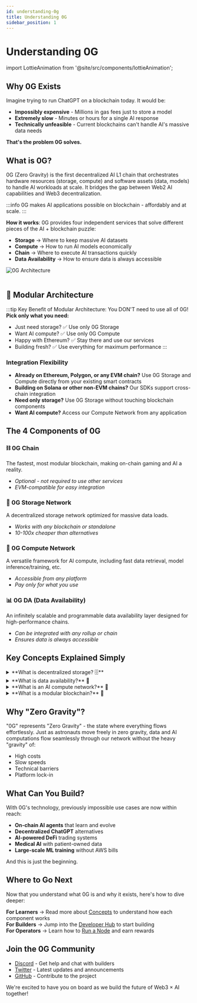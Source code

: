 ```yaml
---
id: understanding-0g
title: Understanding 0G
sidebar_position: 1
---
```


# Understanding 0G

import LottieAnimation from '@site/src/components/lottieAnimation';

## Why 0G Exists

Imagine trying to run ChatGPT on a blockchain today. It would be:
- **Impossibly expensive** - Millions in gas fees just to store a model
- **Extremely slow** - Minutes or hours for a single AI response
- **Technically unfeasible** - Current blockchains can't handle AI's massive data needs

**That's the problem 0G solves.**

## What is 0G?

0G (Zero Gravity) is the first decentralized AI L1 chain that orchestrates hardware resources (storage, compute) and software assets (data, models) to handle AI workloads at scale. It bridges the gap between Web2 AI capabilities and Web3 decentralization.

:::info 0G makes AI applications possible on blockchain - affordably and at scale.
:::

**How it works**: 0G provides four independent services that solve different pieces of the AI + blockchain puzzle:
- **Storage** → Where to keep massive AI datasets
- **Compute** → How to run AI models economically  
- **Chain** → Where to execute AI transactions quickly
- **Data Availability** → How to ensure data is always accessible



<div style={{textAlign: 'center'}}>
  <img src="/img/0g-architecture.png" alt="0G Architecture" style={{maxWidth: '100%'}} />
</div>
<br />

## 🎯 Modular Architecture

:::tip Key Benefit of Modular Architecture: You DON'T need to use all of 0G!
**Pick only what you need:**
- Just need storage? ✅ Use only 0G Storage  
- Want AI compute? ✅ Use only 0G Compute
- Happy with Ethereum? ✅ Stay there and use our services
- Building fresh? ✅ Use everything for maximum performance
:::


### Integration Flexibility
- **Already on Ethereum, Polygon, or any EVM chain?** Use 0G Storage and Compute directly from your existing smart contracts
- **Building on Solana or other non-EVM chains?** Our SDKs support cross-chain integration
- **Need only storage?** Use 0G Storage without touching blockchain components
- **Want AI compute?** Access our Compute Network from any application


## The 4 Components of 0G

### ⛓️ 0G Chain
The fastest, most modular blockchain, making on-chain gaming and AI a reality. 
- *Optional - not required to use other services*
- *EVM-compatible for easy integration*

### 💾 0G Storage Network
A decentralized storage network optimized for massive data loads. 
- *Works with any blockchain or standalone*
- *10-100x cheaper than alternatives*

### 🤖 0G Compute Network
A versatile framework for AI compute, including fast data retrieval, model inference/training, etc. 
- *Accessible from any platform*
- *Pay only for what you use*

### 📊 0G DA (Data Availability)
An infinitely scalable and programmable data availability layer designed for high-performance chains. 
- *Can be integrated with any rollup or chain*
- *Ensures data is always accessible*

## Key Concepts Explained Simply

<details>
<summary>**What is decentralized storage? 🗄️**</summary>

Instead of storing your files on one company's computer (like Google Drive), they're split and stored across hundreds of computers worldwide.

**Why it matters**: If Google's servers crash, you lose access. With decentralized storage, even if 50 computers fail, your data is still safe and accessible.
</details>

<details>
<summary>**What is data availability?** 📡</summary>

It's a guarantee that your data can always be accessed when needed, like having multiple backup generators for your house.

**Why it matters**: In blockchain, if data isn't available, the whole system can freeze. 0G ensures this never happens.
</details>

<details>
<summary>**What is an AI compute network?** 🧠</summary>

It's like Uber for computing power - connect to available GPUs when you need to run AI models, pay only for what you use.

**Why it matters**: Instead of buying expensive GPUs or relying on big tech companies, access computing power on-demand from a global network.
</details>

<details>
<summary>**What is a modular blockchain?** 🧩</summary>

Like LEGO blocks, each part of the blockchain (storing data, processing transactions, reaching agreement) is separate and can be upgraded independently.

**Why it matters**: Traditional blockchains are like old phones where you can't upgrade just the camera. Modular blockchains let you improve each part without rebuilding everything.
</details>

## Why "Zero Gravity"?

"0G" represents "Zero Gravity" - the state where everything flows effortlessly. Just as astronauts move freely in zero gravity, data and AI computations flow seamlessly through our network without the heavy "gravity" of:
- High costs
- Slow speeds  
- Technical barriers
- Platform lock-in

## What Can You Build?

With 0G's technology, previously impossible use cases are now within reach:

- **On-chain AI agents** that learn and evolve
- **Decentralized ChatGPT** alternatives
- **AI-powered DeFi** trading systems
- **Medical AI** with patient-owned data
- **Large-scale ML training** without AWS bills

And this is just the beginning.

## Where to Go Next

Now that you understand what 0G is and why it exists, here's how to dive deeper:

**For Learners** → Read more about [Concepts](/concepts/overview) to understand how each component works  
**For Builders** → Jump into the [Developer Hub](/developer-hub/getting-started) to start building  
**For Operators** → Learn how to [Run a Node](/run-a-node/overview) and earn rewards

## Join the 0G Community

- [Discord](https://discord.gg/0gLabs) - Get help and chat with builders
- [Twitter](https://twitter.com/0g_Labs) - Latest updates and announcements
- [GitHub](https://github.com/0G-Labs/0g-docs) - Contribute to the project

We're excited to have you on board as we build the future of Web3 × AI together!

<LottieAnimation />